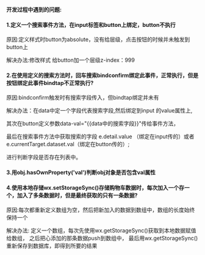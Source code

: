 <b>开发过程中遇到的问题:</b>

<h4>1.定义一个搜索事件方法，在input标签和button上绑定，button不执行</h4>

   原因:定义样式时button为absolute，没有给层级，点击按钮的时候并未触发到button上
   
   解决办法:修改样式 给button加一个层级z-index：999
   
<h4>2.在使用定义的搜索方法时，回车搜索bindconfirm绑定此事件，正常执行，但是按钮绑定此事件bindtap不正常执行?</h4>

   原因:bindconfirm触发时有搜索字段传入，但bindtap绑定并未有
   
   解决办法：在data中定一个字段代表搜索字段,然后绑定到input 的value属性上,
   
   其次在button定义参数data-val="{{data中的搜索字段}}"传给事件方法，
   
   最后在搜索事件方法中获取搜索的字段  e.detail.value （绑定在input传的）或者 e.currentTarget.dataset.val（绑定在button传的）;
   
   进行判断字段是否存在列表中。
   
<h4>3.用obj.hasOwnProperty('val')判断obj对象是否包含val属性</h4>

<h4>4.使用本地存储wx.setStorageSync()存储购物车数据时，每次加入一个存一个，加入了多条数据时，但是最终获取的只有一条数据?</h4>

   原因:每次都重新定义数组为空，然后把新加入的数据到数组中，数组的长度始终保持一个
   
   解决办法: 定义一个数组，每次先使用wx.getStorageSync()获取到本地数据赋值给数组，
             之后把心添加的那条数据push到数组中，
			 最后用wx.getStorageSync()重新保存到数据库，即得到所要的结果
